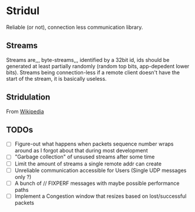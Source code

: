 # Stridul

Reliable (or not), connection less communication library.

## Streams

Streams are,,, byte-streams,,, identified by a 32bit id, ids should be
generated at least partially randomly (random top bits, app-depedent lower bits).
Streams being connection-less if a remote client doesn't have the start of the
stream, it is basically useless.

## Stridulation
From [Wikipedia](https://fr.wikipedia.org/wiki/Stridulation)

## TODOs

- [ ] Figure-out what happens when packets sequence number wraps around as I forgot about that during most development
- [ ] "Garbage collection" of unsused streams after some time
- [ ] Limit the amount of streams a single remote addr can create
- [ ] Unreliable communication accessible for Users (Single UDP messages only ?)
- [ ] A bunch of // FIXPERF messages with maybe possible performance paths
- [ ] Implement a Congestion window that resizes based on lost/successful packets
